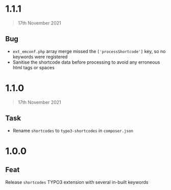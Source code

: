 # 1.1.1
> 17th November 2021

## Bug

- `ext_emconf.php` array merge missed the `['processShortcode']` key, so no keywords were registered
- Sanitise the shortcode data before processing to avoid any erroneous html tags or spaces

# 1.1.0
> 17th November 2021

## Task

- Rename `shortcodes` to `typo3-shortcodes` in `composer.json`

# 1.0.0

## Feat

Release `shortcodes` TYPO3 extension with several in-built keywords
